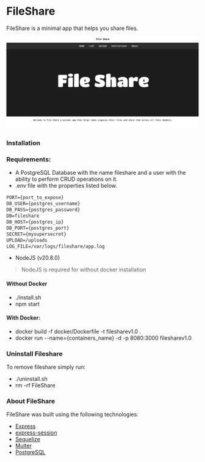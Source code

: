 # FileShare
FileShare is a minimal app that helps you share files.

![FileShare](./pic/fileshare.png)

### Installation

### Requirements:

- A PostgreSQL Database with the name fileshare and a user with the ability to perform CRUD operations on it.
- .env file with the properties listed below.
```
PORT={port_to_expose}
DB_USER={postgres_username}
DB_PASS={postgres_password}
DB=fileshare
DB_HOST={postgres_ip}
DB_PORT={postgres_port}
SECRET={mysupersecret}
UPLOAD=/uploads
LOG_FILE=/var/logs/fileshare/app.log
```
- NodeJS (v20.8.0)
> NodeJS is required for without docker installation


#### Without Docker

- ./install.sh
- npm start

#### With Docker:

- docker build -f docker/Dockerfile -t filesharev1.0 .
- docker run --name={containers_name} -d -p 8080:3000 filesharev1.0

### Uninstall Fileshare

To remove fileshare simply run:
- ./uninstall.sh
- rm -rf FileShare

### About FileShare

FileShare was built using the following technologies:

- [Express](https://expressjs.com/)
- [express-session](https://www.npmjs.com/package/express-session)
- [Sequelize](https://sequelize.org/)
- [Multer](https://www.npmjs.com/package/multer)
- [PostgreSQL](https://www.postgresql.org/)
